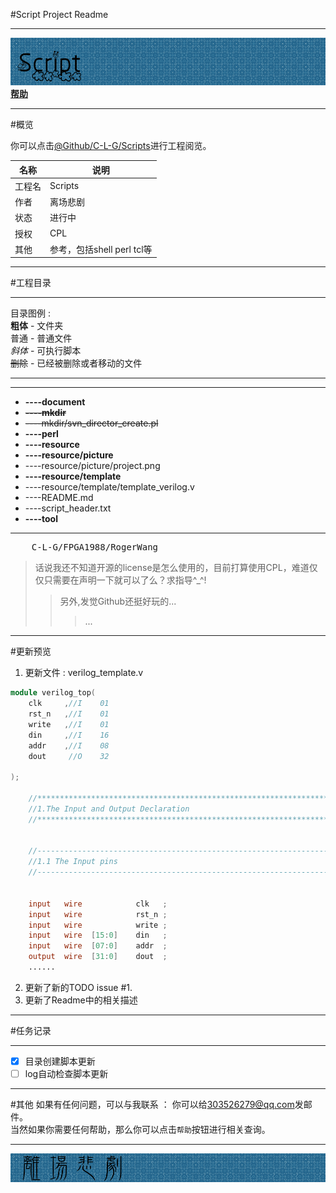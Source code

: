 #Script Project Readme
***

![Project icon](https://raw.githubusercontent.com/C-L-G/scripts/master/resource/picture/project.png)
        [**帮助**](https://guides.github.com/activities/hello-world/)
***
#概览

你可以点击[@Github/C-L-G/Scripts](https://github.com/C-L-G/scripts])进行工程阅览。

| 名称             	|  说明 						|
| ------------------------|--------------------|
| 工程名    			|  Scripts            		|
| 作者           	|  离场悲剧   				|
| 状态            	|  进行中                  	|
| 授权           	|  CPL                   	|
| 其他           	|  参考，包括shell perl tcl等|         

***
#工程目录

***
目录图例 : <br>
**粗体** - 文件夹  <br>
普通   - 普通文件 <br>
*斜体* - 可执行脚本<br>
 ~~删除~~ - 已经被删除或者移动的文件<br>
***

----------------------------------------------------------------
* **----document**
* ~~**----mkdir**~~ 
* ~~----mkdir/svn_director_create.pl~~
* **----perl**
* **----resource**
* **----resource/picture**
* ----resource/picture/project.png
* **----resource/template**
* ----resource/template/template_verilog.v
* ----README.md
* ----script_header.txt
* **----tool**

----------------------------------------------------------------


<pre>
	C-L-G/FPGA1988/RogerWang
</pre>
>话说我还不知道开源的license是怎么使用的，目前打算使用CPL，难道仅仅只需要在声明一下就可以了么？求指导^_^!<br>
>>另外,发觉Github还挺好玩的...</br>
>>>... 

***
#更新预览
1. 更新文件 : verilog_template.v
```verilog
module verilog_top(
    clk     ,//I    01
    rst_n   ,//I    01
    write   ,//I    01
    din     ,//I    16
    addr    ,//I    08
    dout     //O    32

);

    //**************************************************************************************************** 
    //1.The Input and Output Declaration
    //**************************************************************************************************** 
    
    
    //---------------------------------------------------------------------------------------------------- 
    //1.1 The Input pins
    //---------------------------------------------------------------------------------------------------- 


    input   wire            clk   ;
    input   wire            rst_n ;
    input   wire            write ;
    input   wire  [15:0]    din   ;
    input   wire  [07:0]    addr  ;
    output  wire  [31:0]    dout  ;
    ......    
```
2. 更新了新的TODO issue #1.
3. 更新了Readme中的相关描述
***

#任务记录
***
- [x] 目录创建脚本更新<br>
- [ ] log自动检查脚本更新<br>
***

#其他 
如果有任何问题，可以与我联系 ：
你可以给<303526279@qq.com>发邮件。<br>
当然如果你需要任何帮助，那么你可以点击`帮助`按钮进行相关查询。   
***

![signed](https://raw.githubusercontent.com/C-L-G/scripts/master/resource/picture/signed.png) 
